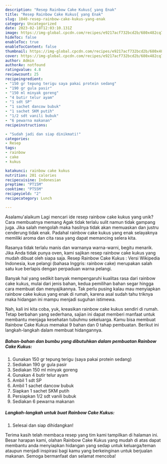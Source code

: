 ```yaml
---
description: "Resep Rainbow Cake Kukus{ yang Enak"
title: "Resep Rainbow Cake Kukus{ yang Enak"
slug: 1040-resep-rainbow-cake-kukus-yang-enak
category: Uncategorized
date: 2023-02-18T12:03:10.131Z
image: https://img-global.cpcdn.com/recipes/e9217acf732bcd2b/680x482cq70/rainbow-cake-kukus-foto-resep-utama.jpg
hideToc: false
enableToc: true
enableTocContent: false
thumbnail: https://img-global.cpcdn.com/recipes/e9217acf732bcd2b/680x482cq70/rainbow-cake-kukus-foto-resep-utama.jpg
cover: https://img-global.cpcdn.com/recipes/e9217acf732bcd2b/680x482cq70/rainbow-cake-kukus-foto-resep-utama.jpg
author: Admin
authorAv: notfound
ratingvalue: 4.8
reviewcount: 25
recipeingredient:
- "150 gr tepung terigu saya pakai protein sedang"
- "190 gr gula pasir"
- "150 ml minyak goreng"
- "4 butir telur ayam"
- "1 sdt SP"
- "1 sachet dancow bubuk"
- "1 sachet SKM putih"
- "1/2 sdt vanili bubuk"
- "6 pewarna makanan"
recipeinstructions:

- "Sudah jadi dan siap dinikmati!"
categories:
- Resep
tags:
- rainbow
- cake
- kukus

katakunci: rainbow cake kukus 
nutrition: 201 calories
recipecuisine: Indonesian
preptime: "PT15M"
cooktime: "PT55M"
recipeyield: "2"
recipecategory: Lunch

---
```



Asalamu'alaikum Lagi mencari ide resep rainbow cake kukus yang unik? Cara membuatnya memang Agak tidak terlalu sulit namun tidak gampang juga. Jika salah mengolah maka hasilnya tidak akan memuaskan dan justru cenderung tidak enak. Padahal rainbow cake kukus yang enak selayaknya memiliki aroma dan cita rasa yang dapat memancing selera kita.


Rasanya tidak terlalu manis dan warnanya warna-warni, begitu menarik. Jika Anda tidak punya oven, kami sajikan resep rainbow cake kukus yang mudah dibuat oleh siapa saja. Resep Rainbow Cake Kukus : Versi Wikipedia Indonesia, kue pelangi (bahasa Inggris: rainbow cake) merupakan salah satu kue berlapis dengan perpaduan warna pelangi.

Banyak hal yang sedikit banyak mempengaruhi kualitas rasa dari rainbow cake kukus, mulai dari jenis bahan, kedua pemilihan bahan segar hingga cara membuat dan menyajikannya. Tak perlu pusing kalau mau menyiapkan rainbow cake kukus yang enak di rumah, karena asal sudah tahu triknya maka hidangan ini mampu menjadi suguhan istimewa.


Nah, kali ini kita coba, yuk, kreasikan rainbow cake kukus sendiri di rumah. Tetap berbahan yang sederhana, sajian ini dapat memberi manfaat untuk membantu menjaga kesehatan tubuhmu sekeluarga. Kamu bisa membuat Rainbow Cake Kukus memakai 9 bahan dan 0 tahap pembuatan. Berikut ini langkah-langkah dalam membuat hidangannya.

<!--inarticleads1-->

##### Bahan-bahan dan bumbu yang dibutuhkan dalam pembuatan Rainbow Cake Kukus:

1. Gunakan 150 gr tepung terigu (saya pakai protein sedang)
1. Sediakan 190 gr gula pasir
1. Sediakan 150 ml minyak goreng
1. Gunakan 4 butir telur ayam
1. Ambil 1 sdt SP
1. Ambil 1 sachet dancow bubuk
1. Siapkan 1 sachet SKM putih
1. Persiapkan 1/2 sdt vanili bubuk
1. Sediakan 6 pewarna makanan




<!--inarticleads2-->

##### Langkah-langkah untuk buat Rainbow Cake Kukus:


1. Selesai dan siap dihidangkan!



Terima kasih telah membaca resep yang tim kami tampilkan di halaman ini. Besar harapan kami, olahan Rainbow Cake Kukus yang mudah di atas dapat membantu anda menyiapkan hidangan yang sedap untuk keluarga/teman ataupun menjadi inspirasi bagi kamu yang berkeinginan untuk berjualan makanan. Semoga bermanfaat dan selamat mencoba!
